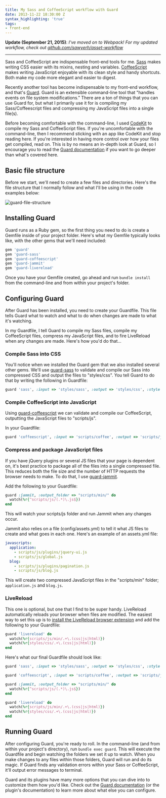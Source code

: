 ```yaml
---
title: My Sass and CoffeeScript workflow with Guard
date: 2013-11-22 18:30:00 Z
syntax_highlighting: 'true'
tags:
- front-end
---
```


**Update (September 21, 2015)**: *I've moved on to Webpack! For my updated workflow, check out [github.com/sawyerh/asset-workflow](https://github.com/sawyerh/asset-workflow)*

---

Sass and CoffeeScript are indispensable front-end tools for me. [Sass](http://sass-lang.com/) makes writing CSS easier with its mixins, nesting and variables. [CoffeeScript](http://coffeescript.org/) makes writing JavaScript enjoyable with its clean style and handy shortcuts. Both make my code more elegant and easier to digest.

Recently another tool has become indispensable to my front-end workflow, and that's [Guard](https://github.com/guard/guard). Guard is an extensible command-line tool that "handles events on file system modifications." There are a ton of things that you can use Guard for, but what I primarily use it for is compiling my Sass/Coffeescript files and compressing my JavaScript files into a single file(s).

Before becoming comfortable with the command-line, I used [CodeKit](http://incident57.com/codekit/) to compile my Sass and CoffeeScript files. If you're uncomfortable with the command-line, then I recommend sticking with an app like CodeKit and stop reading here. If you're interested in having more control over how your files get compiled, read on. This is by no means an in-depth look at Guard, so I encourage you to read the [Guard documentation](https://github.com/guard/guard) if you want to go deeper than what's covered here.

## Basic file structure

Before we start, we'll need to create a few files and directories. Here's the file structure that I normally follow and what I'll be using in the code examples below:

![guard-file-structure](/uploads/guard-file-structure.jpg)

## Installing Guard

Guard runs as a Ruby gem, so the first thing you need to do is create a Gemfile inside of your project folder. Here's what my Gemfile typically looks like, with the other gems that we'll need included:

```ruby
gem 'guard'
gem 'guard-sass'
gem 'guard-coffeescript'
gem 'guard-jammit'
gem 'guard-livereload'
```

Once you have your Gemfile created, go ahead and run `bundle install` from the command-line and from within your project's folder.

## Configuring Guard

After Guard has been installed, you need to create your Guardfile. This file tells Guard what to watch and what to do when changes are made to what it's watching.

In my Guardfile, I tell Guard to compile my Sass files, compile my CoffeeScript files, compress my JavaScript files, and to fire LiveReload when any changes are made. Here's how you'd do that...

### Compile Sass into CSS

You'll notice when we installed the Guard gem that we also installed several other gems. We'll use [guard-sass](https://github.com/hawx/guard-sass) to validate and compile our Sass into compressed CSS and output the files to "styles/css". You tell Guard to do that by writing the following in Guardfile:

```ruby
guard 'sass', :input => 'styles/sass', :output => 'styles/css', :style => :compressed, :smart_partials => true
```

### Compile CoffeeScript into JavaScript

Using [guard-coffeescript](https://github.com/guard/guard-coffeescript) we can validate and compile our CoffeeScript, outputting the JavaScript files to "scripts/js".

In your Guardfile:

```ruby
guard 'coffeescript', :input => 'scripts/coffee', :output => 'scripts/js'
```

### Compress and package JavaScript files

If you have jQuery plugins or several JS files that your page is dependent on, it's best practice to package all of the files into a single compressed file. This reduces both the file size and the number of HTTP requests the browser needs to make. To do that, I use [guard-jammit](https://github.com/guard/guard-jammit).

Add the following to your Guardfile:

```ruby
guard :jammit, :output_folder => "scripts/min/" do
  watch(%r{^scripts/js/(.*)\.js$})
end
```

This will watch your scripts/js folder and run Jammit when any changes occur.

Jammit also relies on a file (config/assets.yml) to tell it what JS files to create and what goes in each one. Here's an example of an assets.yml file:

```yml
javascripts:
  application:
    - scripts/js/plugins/jquery-ui.js
    - scripts/js/global.js
  blog:
    - scripts/js/plugins/pagination.js
    - scripts/js/blog.js
```

This will create two compressed JavaScript files in the "scripts/min" folder; `application.js` and `blog.js`.

### LiveReload

This one is optional, but one that I find to be super handy. LiveReload automatically reloads your browser when files are modified. The easiest way to set this up is to [install the LiveReload browser extension](http://feedback.livereload.com/knowledgebase/articles/86242-how-do-i-install-and-use-the-browser-extensions-) and add the following to your Guardfile:

```ruby
guard 'livereload' do
  watch(%r{scripts/js/min/.+\.(css|js|html)})
  watch(%r{styles/css/.+\.(css|js|html)})
end
```

Here's what our final Guardfile should look like:

```ruby
guard 'sass', :input => 'styles/sass', :output => 'styles/css', :style => :compressed

guard 'coffeescript', :input => 'scripts/coffee', :output => 'scripts/js'

guard :jammit, :output_folder => "scripts/min/" do
  watch(%r{^scripts/js/(.*)\.js$})
end

guard 'livereload' do
  watch(%r{scripts/js/min/.+\.(css|js|html)})
  watch(%r{styles/css/.+\.(css|js|html)})
end
```

## Running Guard

After configuring Guard, you're ready to roll. In the command-line (and from within your project's directory), run `bundle exec guard`. This will execute the Guardfile and begin watching the folders we set it up to watch. When you make changes to any files within those folders, Guard will run and do its magic. If Guard finds any validation errors within your Sass or CoffeeScript, it'll output error messages to terminal.

Guard and its plugins have many more options that you can dive into to customize them how you'd like. Check out the [Guard documentation](https://github.com/guard/guard) (or the plugin's documentation) to learn more about what else you can configure.
